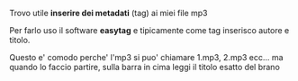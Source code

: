 Trovo utile **inserire dei metadati** (tag) ai miei file mp3

Per farlo uso il software **easytag** e tipicamente come tag inserisco autore e titolo.

Questo e' comodo perche' l'mp3 si puo' chiamare 1.mp3, 2.mp3 ecc... ma quando lo faccio partire, sulla barra in cima
leggi il titolo esatto del brano
